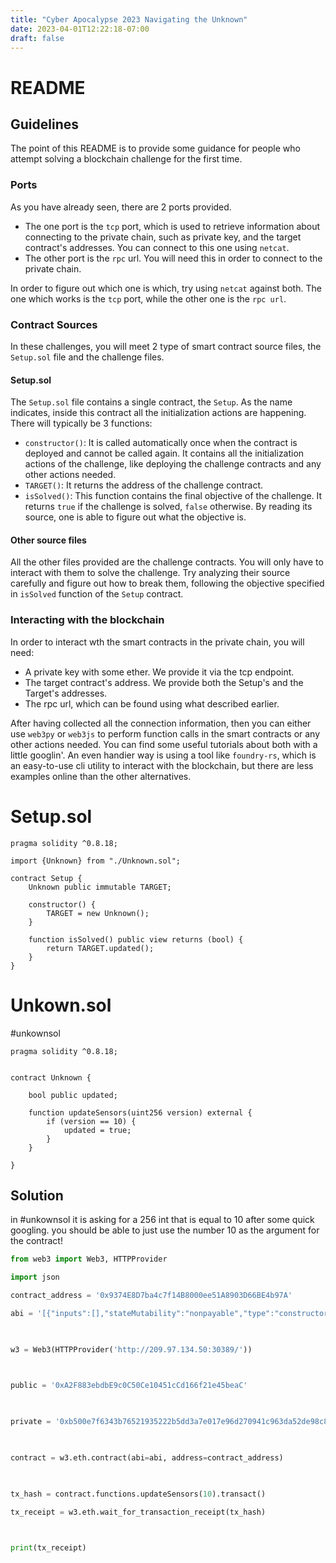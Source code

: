 ```yaml
---
title: "Cyber Apocalypse 2023 Navigating the Unknown"
date: 2023-04-01T12:22:18-07:00
draft: false
---
```


# README
## Guidelines

The point of this README is to provide some guidance for people who attempt solving a blockchain challenge for the first time.

### Ports

As you have already seen, there are 2 ports provided.

- The one port is the `tcp` port, which is used to retrieve information about connecting to the private chain, such as private key, and the target contract's addresses. You can connect to this one using `netcat`.
- The other port is the `rpc` url. You will need this in order to connect to the private chain.

In order to figure out which one is which, try using `netcat` against both. The one which works is the `tcp` port, while the other one is the `rpc url`.

### Contract Sources

In these challenges, you will meet 2 type of smart contract source files, the `Setup.sol` file and the challenge files.

#### Setup.sol

The `Setup.sol` file contains a single contract, the `Setup`. As the name indicates, inside this contract all the initialization actions are happening. There will typically be 3 functions:

- `constructor()`: It is called automatically once when the contract is deployed and cannot be called again. It contains all the initialization actions of the challenge, like deploying the challenge contracts and any other actions needed.
- `TARGET()`: It returns the address of the challenge contract.
- `isSolved()`: This function contains the final objective of the challenge. It returns `true` if the challenge is solved, `false` otherwise. By reading its source, one is able to figure out what the objective is.

#### Other source files

All the other files provided are the challenge contracts. You will only have to interact with them to solve the challenge. Try analyzing their source carefully and figure out how to break them, following the objective specified in `isSolved` function of the `Setup` contract.

### Interacting with the blockchain

In order to interact wth the smart contracts in the private chain, you will need:

- A private key with some ether. We provide it via the tcp endpoint.
- The target contract's address. We provide both the Setup's and the Target's addresses.
- The rpc url, which can be found using what described earlier.

After having collected all the connection information, then you can either use `web3py` or `web3js` to perform function calls in the smart contracts or any other actions needed. You can find some useful tutorials about both with a little googlin'.
An even handier way is using a tool like `foundry-rs`, which is an easy-to-use cli utility to interact with the blockchain, but there are less examples online than the other alternatives.

# Setup.sol
~~~sol
pragma solidity ^0.8.18;

import {Unknown} from "./Unknown.sol";

contract Setup {
    Unknown public immutable TARGET;

    constructor() {
        TARGET = new Unknown();
    }

    function isSolved() public view returns (bool) {
        return TARGET.updated();
    }
}
~~~
# Unkown.sol
#unkownsol
~~~sol
pragma solidity ^0.8.18;


contract Unknown {
    
    bool public updated;

    function updateSensors(uint256 version) external {
        if (version == 10) {
            updated = true;
        }
    }

}
~~~
## Solution
in #unkownsol it is asking for a 256 int that is equal to 10 after some quick googling.
you should be able to just use the number 10 as the argument for the contract!
~~~python
from web3 import Web3, HTTPProvider

import json

contract_address = '0x9374E8D7ba4c7f14B8000ee51A8903D66BE4b97A'

abi = '[{"inputs":[],"stateMutability":"nonpayable","type":"constructor"},{"inputs":[{"internalType":"uint256","name":"version","type":"uint256"}],"name":"updateSensors","outputs":[],"stateMutability":"nonpayable","type":"function"},{"inputs":[],"name":"updated","outputs":[{"internalType":"bool","name":"","type":"bool"}],"stateMutability":"view","type":"function"}]'

  

w3 = Web3(HTTPProvider('http://209.97.134.50:30389/'))

  

public = '0xA2F883ebdbE9c0C50Ce10451cCd166f21e45beaC'

  

private = '0xb500e7f6343b76521935222b5dd3a7e017e96d270941c963da52de98c83cd553'

  

contract = w3.eth.contract(abi=abi, address=contract_address)

  

tx_hash = contract.functions.updateSensors(10).transact()

tx_receipt = w3.eth.wait_for_transaction_receipt(tx_hash)

  

print(tx_receipt)
~~~

